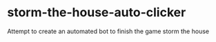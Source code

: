 # storm-the-house-auto-clicker
Attempt to create an automated bot to finish the game storm the house

